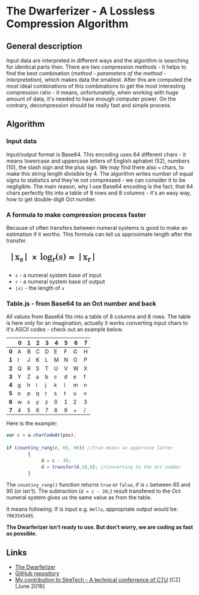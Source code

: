 # The Dwarferizer - A Lossless Compression Algorithm

## General description
Input data are interpreted in different ways and the algorithm is searching for identical parts then. There are two compression methods - it helps to find the best combination (*method - parameters of the method - interpretation*), which makes data the smallest. After this are computed the most ideal combinations of this combinations to get the most interesting compression ratio - it means, unfortunatelly, when working with huge amount of data, it's needed to have enough computer power. On the contrary, decompression should be really fast and simple process.

## Algorithm

### Input data
Input/output format is Base64. This encoding uses 64 different chars - it means lowercase and uppercase letters of English aphabet (52), numbers (10), the slash sign and the plus sign. We may find there also `=` chars, to make this string length divisible by 4. The algorithm writes number of equal signs to statistics and they're not compressed - we can consider it to be negligible. The main reason, why I use Base64 encoding is the fact, that 64 chars perfectly fits into a table of 8 rows and 8 columns - it's an easy way, how to get double-digit Oct number.

### A formula to make compression process faster
Because of often transfers between numeral systems is good to make an estimation if it worths. This formula can tell us approximate length after the transfer.

![The formula to make compression process faster](https://raw.githubusercontent.com/pesout/Dwarferizer/master/formula.png)

- `s` - a numeral system base of input
- `r` - a numeral system base of output
- `|x|` - the length of `x`

### Table.js - from Base64 to an Oct number and back
All values from Base64 fits into a table of 8 columns and 8 rows. The table is here only for an imagination, actually it works converting input chars to it's ASCII codes - check out an example below.

|          | 0 | 1 | 2 | 3 | 4 | 5 | 6 | 7 |
|----------|---|---|---|---|---|---|---|---|
| <b>0</b> | A | B | C | D | E | F | G | H |
| <b>1</b> | I | J | K | L | M | N | O | P |
| <b>2</b> | Q | R | S | T | U | V | W | X |
| <b>3</b> | Y | Z | a | b | c | d | e | f |
| <b>4</b> | g | h | i | j | k | l | m | n |
| <b>5</b> | o | p | q | r | s | t | u | v |
| <b>6</b> | w | x | y | z | 0 | 1 | 2 | 3 |
| <b>7</b> | 4 | 5 | 6 | 7 | 8 | 9 | + | / |

Here is the example:

```javascript
var c = a.charCodeAt(pos);

if (countiny_rang(c, 65, 90)) //True means an uppercase letter
		{
             d = c - 39;
             d = transfer(d,10,8); //Converting to the Oct number
		}
```

The `countiny_rang()` function returns `true` or `false`, if is `c` between 65 and 90 (or isn't). The subtraction (`d = c - 39;`) result transfered to the Oct numeral system gives us the same value as from the table.

It means following: If is input e.g. `Hello`, appropriate output would be: `7063545405`.

**The Dwarferizer isn't ready to use. But don't worry, we are coding as fast as possible.**

## Links
 - [The Dwarferizer](http://rawgit.com/pesout/Dwarferizer/master/dwarferizer.html)
 - [GitHub repository](http://github.com/pesout/dwarferizer) 
 - [My contribution to StreTech - A technical conferrence of CTU](http://www1.fs.cvut.cz/stretech/2016/sbornik_2016/a-CD-stretech2016/vla%C5%A1im-pe%C5%A1out-Bezztratovy_kompresni_algoritmus.pdf) [CZ] [June 2016]
